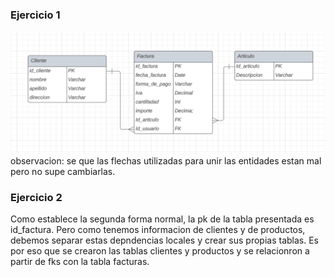 ### Ejercicio 1
![Alt text](der.png)
observacion: se que las flechas utilizadas para unir las entidades estan mal pero no supe cambiarlas.

### Ejercicio 2
Como establece la segunda forma normal, la pk de la tabla presentada es id_factura. Pero como tenemos informacion de clientes y de productos, debemos separar estas depndencias locales y crear sus propias tablas. Es por eso que se crearon las tablas clientes y productos y se relacionron a partir de fks con la tabla facturas. 
